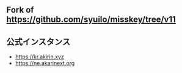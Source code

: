 
Fork of <https://github.com/syuilo/misskey/tree/v11>
----------------------------------------------------------------

## 公式インスタンス

* <https://kr.akirin.xyz>
* <https://ne.akarinext.org>
